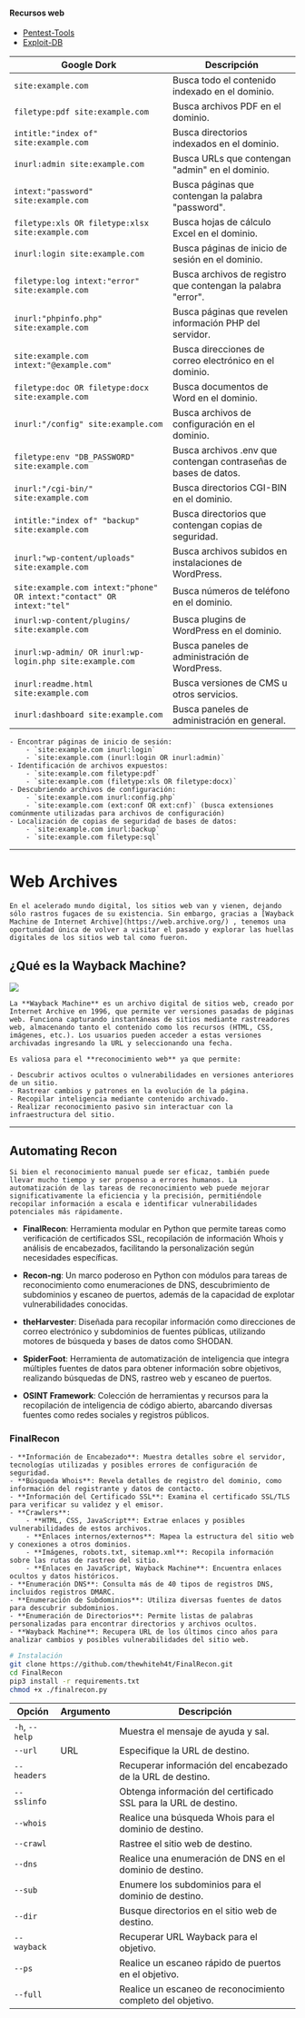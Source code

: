 
#### Recursos web
- [Pentest-Tools](https://pentest-tools.com/information-gathering/google-hacking)
- [Exploit-DB](https://www.exploit-db.com/google-hacking-database)

| **Google Dork**                                                       | **Descripción**                                                  |
| --------------------------------------------------------------------- | ---------------------------------------------------------------- |
| `site:example.com`                                                    | Busca todo el contenido indexado en el dominio.                  |
| `filetype:pdf site:example.com`                                       | Busca archivos PDF en el dominio.                                |
| `intitle:"index of" site:example.com`                                 | Busca directorios indexados en el dominio.                       |
| `inurl:admin site:example.com`                                        | Busca URLs que contengan "admin" en el dominio.                  |
| `intext:"password" site:example.com`                                  | Busca páginas que contengan la palabra "password".               |
| `filetype:xls OR filetype:xlsx site:example.com`                      | Busca hojas de cálculo Excel en el dominio.                      |
| `inurl:login site:example.com`                                        | Busca páginas de inicio de sesión en el dominio.                 |
| `filetype:log intext:"error" site:example.com`                        | Busca archivos de registro que contengan la palabra "error".     |
| `inurl:"phpinfo.php" site:example.com`                                | Busca páginas que revelen información PHP del servidor.          |
| `site:example.com intext:"@example.com"`                              | Busca direcciones de correo electrónico en el dominio.           |
| `filetype:doc OR filetype:docx site:example.com`                      | Busca documentos de Word en el dominio.                          |
| `inurl:"/config" site:example.com`                                    | Busca archivos de configuración en el dominio.                   |
| `filetype:env "DB_PASSWORD" site:example.com`                         | Busca archivos .env que contengan contraseñas de bases de datos. |
| `inurl:"/cgi-bin/" site:example.com`                                  | Busca directorios CGI-BIN en el dominio.                         |
| `intitle:"index of" "backup" site:example.com`                        | Busca directorios que contengan copias de seguridad.             |
| `inurl:"wp-content/uploads" site:example.com`                         | Busca archivos subidos en instalaciones de WordPress.            |
| `site:example.com intext:"phone" OR intext:"contact" OR intext:"tel"` | Busca números de teléfono en el dominio.                         |
| `inurl:wp-content/plugins/ site:example.com`                          | Busca plugins de WordPress en el dominio.                        |
| `inurl:wp-admin/ OR inurl:wp-login.php site:example.com`              | Busca paneles de administración de WordPress.                    |
| `inurl:readme.html site:example.com`                                  | Busca versiones de CMS u otros servicios.                        |
| `inurl:dashboard site:example.com`                                    | Busca paneles de administración en general.                      |
```ad-quote
- Encontrar páginas de inicio de sesión:
    - `site:example.com inurl:login`
    - `site:example.com (inurl:login OR inurl:admin)`
- Identificación de archivos expuestos:
    - `site:example.com filetype:pdf`
    - `site:example.com (filetype:xls OR filetype:docx)`
- Descubriendo archivos de configuración:
    - `site:example.com inurl:config.php`
    - `site:example.com (ext:conf OR ext:cnf)` (busca extensiones comúnmente utilizadas para archivos de configuración)
- Localización de copias de seguridad de bases de datos:
    - `site:example.com inurl:backup`
    - `site:example.com filetype:sql`
```

---

# Web Archives

```ad-note
En el acelerado mundo digital, los sitios web van y vienen, dejando sólo rastros fugaces de su existencia. Sin embargo, gracias a [Wayback Machine de Internet Archive](https://web.archive.org/) , tenemos una oportunidad única de volver a visitar el pasado y explorar las huellas digitales de los sitios web tal como fueron.
```

## ¿Qué es la Wayback Machine?

![](https://academy.hackthebox.com/storage/modules/144/wayback.png)

```ad-quote
La **Wayback Machine** es un archivo digital de sitios web, creado por Internet Archive en 1996, que permite ver versiones pasadas de páginas web. Funciona capturando instantáneas de sitios mediante rastreadores web, almacenando tanto el contenido como los recursos (HTML, CSS, imágenes, etc.). Los usuarios pueden acceder a estas versiones archivadas ingresando la URL y seleccionando una fecha.

Es valiosa para el **reconocimiento web** ya que permite:

- Descubrir activos ocultos o vulnerabilidades en versiones anteriores de un sitio.
- Rastrear cambios y patrones en la evolución de la página.
- Recopilar inteligencia mediante contenido archivado.
- Realizar reconocimiento pasivo sin interactuar con la infraestructura del sitio.
```

---

## Automating Recon

```ad-info
Si bien el reconocimiento manual puede ser eficaz, también puede llevar mucho tiempo y ser propenso a errores humanos. La automatización de las tareas de reconocimiento web puede mejorar significativamente la eficiencia y la precisión, permitiéndole recopilar información a escala e identificar vulnerabilidades potenciales más rápidamente.
```

- **FinalRecon**: Herramienta modular en Python que permite tareas como verificación de certificados SSL, recopilación de información Whois y análisis de encabezados, facilitando la personalización según necesidades específicas.
    
- **Recon-ng**: Un marco poderoso en Python con módulos para tareas de reconocimiento como enumeraciones de DNS, descubrimiento de subdominios y escaneo de puertos, además de la capacidad de explotar vulnerabilidades conocidas.
    
- **theHarvester**: Diseñada para recopilar información como direcciones de correo electrónico y subdominios de fuentes públicas, utilizando motores de búsqueda y bases de datos como SHODAN.
    
- **SpiderFoot**: Herramienta de automatización de inteligencia que integra múltiples fuentes de datos para obtener información sobre objetivos, realizando búsquedas de DNS, rastreo web y escaneo de puertos.
    
- **OSINT Framework**: Colección de herramientas y recursos para la recopilación de inteligencia de código abierto, abarcando diversas fuentes como redes sociales y registros públicos.

### FinalRecon

```ad-quote
- **Información de Encabezado**: Muestra detalles sobre el servidor, tecnologías utilizadas y posibles errores de configuración de seguridad.
- **Búsqueda Whois**: Revela detalles de registro del dominio, como información del registrante y datos de contacto.
- **Información del Certificado SSL**: Examina el certificado SSL/TLS para verificar su validez y el emisor.
- **Crawlers**:
    - **HTML, CSS, JavaScript**: Extrae enlaces y posibles vulnerabilidades de estos archivos.
    - **Enlaces internos/externos**: Mapea la estructura del sitio web y conexiones a otros dominios.
    - **Imágenes, robots.txt, sitemap.xml**: Recopila información sobre las rutas de rastreo del sitio.
    - **Enlaces en JavaScript, Wayback Machine**: Encuentra enlaces ocultos y datos históricos.
- **Enumeración DNS**: Consulta más de 40 tipos de registros DNS, incluidos registros DMARC.
- **Enumeración de Subdominios**: Utiliza diversas fuentes de datos para descubrir subdominios.
- **Enumeración de Directorios**: Permite listas de palabras personalizadas para encontrar directorios y archivos ocultos.
- **Wayback Machine**: Recupera URL de los últimos cinco años para analizar cambios y posibles vulnerabilidades del sitio web.
```

```bash
# Instalación
git clone https://github.com/thewhiteh4t/FinalRecon.git
cd FinalRecon
pip3 install -r requirements.txt
chmod +x ./finalrecon.py
```

| Opción         | Argumento | Descripción                                                     |
| -------------- | --------- | --------------------------------------------------------------- |
| `-h`, `--help` |           | Muestra el mensaje de ayuda y sal.                              |
| `--url`        | URL       | Especifique la URL de destino.                                  |
| `--headers`    |           | Recuperar información del encabezado de la URL de destino.      |
| `--sslinfo`    |           | Obtenga información del certificado SSL para la URL de destino. |
| `--whois`      |           | Realice una búsqueda Whois para el dominio de destino.          |
| `--crawl`      |           | Rastree el sitio web de destino.                                |
| `--dns`        |           | Realice una enumeración de DNS en el dominio de destino.        |
| `--sub`        |           | Enumere los subdominios para el dominio de destino.             |
| `--dir`        |           | Busque directorios en el sitio web de destino.                  |
| `--wayback`    |           | Recuperar URL Wayback para el objetivo.                         |
| `--ps`         |           | Realice un escaneo rápido de puertos en el objetivo.            |
| `--full`       |           | Realice un escaneo de reconocimiento completo del objetivo.     |